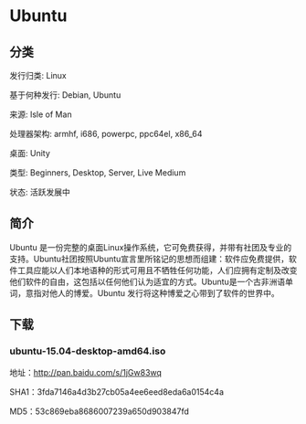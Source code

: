 # Ubuntu

## 分类

发行归类: Linux

基于何种发行: Debian, Ubuntu

来源: Isle of Man

处理器架构: armhf, i686, powerpc, ppc64el, x86_64

桌面: Unity

类型: Beginners, Desktop, Server, Live Medium

状态: 活跃发展中

## 简介

Ubuntu 是一份完整的桌面Linux操作系统，它可免费获得，并带有社团及专业的支持。Ubuntu社团按照Ubuntu宣言里所铭记的思想而组建：软件应免费提供，软件工具应能以人们本地语种的形式可用且不牺牲任何功能，人们应拥有定制及改变他们软件的自由，这包括以任何他们认为适宜的方式。Ubuntu是一个古非洲语单词，意指对他人的博爱。Ubuntu 发行将这种博爱之心带到了软件的世界中。

## 下载

### ubuntu-15.04-desktop-amd64.iso

地址：http://pan.baidu.com/s/1jGw83wq

SHA1：3fda7146a4d3b27cb05a4ee6eed8eda6a0154c4a

MD5：53c869eba8686007239a650d903847fd